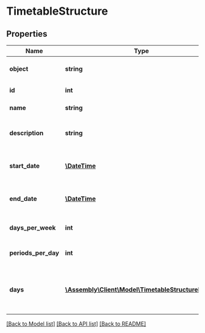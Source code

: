# TimetableStructure

## Properties
Name | Type | Description | Notes
------------ | ------------- | ------------- | -------------
**object** | **string** | Descriminator | [optional] [default to 'timetable']
**id** | **int** | Internal stable ID | [optional] 
**name** | **string** | The name of the timetable | [optional] 
**description** | **string** | The description of the timetable cycle | [optional] 
**start_date** | [**\DateTime**](\DateTime.md) | The start date of the timetable cycle | [optional] 
**end_date** | [**\DateTime**](\DateTime.md) | The end date of the timetable cycle | [optional] 
**days_per_week** | **int** | Number of days per week | [optional] 
**periods_per_day** | **int** | Number of periods per day | [optional] 
**days** | [**\Assembly\Client\Model\TimetableStructureDays[]**](TimetableStructureDays.md) | Provides details of the individual days that make up the timetable | [optional] 

[[Back to Model list]](../README.md#documentation-for-models) [[Back to API list]](../README.md#documentation-for-api-endpoints) [[Back to README]](../README.md)


